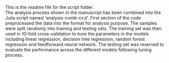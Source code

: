 This is the readme file for the script folder.\
The analysis process shown in the manuscript has been combined into the Julia script named 'analysis-comb-cv.jl'. First section of 
the code preprocessed the data into the format for analysis purpose. The samples were split randomly into training and testing sets. 
The training set was then used in 10-fold cross-validation to tune the parameters in the models including linear regression, decision tree 
regression, random forest regression and feedforward neural network. The testing set was reserved to evaluate the performance across the 
different models following tuning process.

